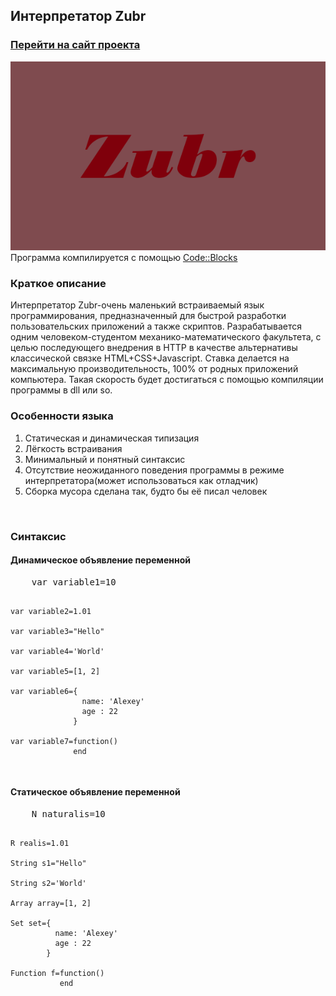 <meta charset="utf-8">

<h2>Интерпретатор Zubr</h2>
<h3><a href="http://zubr-alexeyborisenko.rhcloud.com">Перейти на сайт проекта</a></h3>
<img src="https://github.com/Alexey1994/Zubr/blob/master/logo.png"><br>
Программа компилируется с помощью <a href="http://www.codeblocks.org/downloads/26">Code::Blocks</a>
<br>

<h3>Краткое описание</h3>
Интерпретатор Zubr-очень маленький встраиваемый язык программирования, предназначенный для быстрой разработки пользовательских приложений а также скриптов. Разрабатывается одним человеком-студентом механико-математического факультета, с целью последующего внедрения в HTTP в качестве альтернативы классической связке HTML+CSS+Javascript. Ставка делается на максимальную производительность, 100% от родных приложений компьютера. Такая скорость будет достигаться с помощью компиляции программы в dll или so.
<br>

<h3>Особенности языка</h3>
<ol>
	<li>Статическая и динамическая типизация</li>
	<li>Лёгкость встраивания</li>
	<li>Минимальный и понятный синтаксис</li>
	<li>Отсутствие неожиданного поведения программы в режиме интерпретатора(может использоваться как отладчик)</li>
	<li>Сборка мусора сделана так, будто бы её писал человек</li>
</ol>
<br>

<h3>Синтаксис</h3>
<h4>Динамическое объявление переменной</h4>
<pre>
	var variable1=10

	var variable2=1.01

	var variable3="Hello"

	var variable4='World'

	var variable5=[1, 2]

	var variable6={
	                name: 'Alexey'
	                age : 22
	              }

	var variable7=function()
	              end
</pre>

<h4>Статическое объявление переменной</h4>
<pre>
	N naturalis=10

	R realis=1.01

	String s1="Hello"

	String s2='World'

	Array array=[1, 2]

	Set set={
	          name: 'Alexey'
	          age : 22
	        }

	Function f=function()
	           end
</pre>

